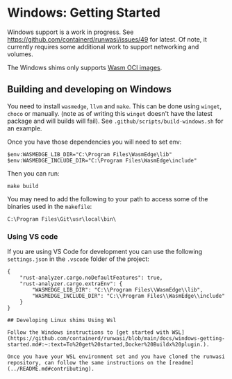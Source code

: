 # Windows: Getting Started

Windows support is a work in progress. See https://github.com/containerd/runwasi/issues/49 for latest. Of note, it currently requires some additional work to support networking and volumes.

The Windows shims only supports [Wasm OCI images](../README.md#demo-2-using-oci-images-with-custom-wasm-layers).  

## Building and developing on Windows

You need to install `wasmedge`, `llvm` and `make`. This can be done using `winget`, `choco` or manually. (note as of writing this `winget` doesn't have the latest package and will builds will fail).  See `.github/scripts/build-windows.sh` for an example.

Once you have those dependencies you will need to set env:

```
$env:WASMEDGE_LIB_DIR="C:\Program Files\WasmEdge\lib"
$env:WASMEDGE_INCLUDE_DIR="C:\Program Files\WasmEdge\include"    
```

Then you can run:

```
make build
```

You may need to add the following to your path to access some of the binaries used in the `makefile`:

```
C:\Program Files\Git\usr\local\bin\ 
```

### Using VS code
If you are using VS Code for development you can use the following `settings.json` in the `.vscode` folder of the project:

```
{
    "rust-analyzer.cargo.noDefaultFeatures": true,
    "rust-analyzer.cargo.extraEnv": {
        "WASMEDGE_LIB_DIR": "C:\\Program Files\\WasmEdge\\lib",
        "WASMEDGE_INCLUDE_DIR": "C:\\Program Files\\WasmEdge\\include"
    }
}

## Developing Linux shims Using Wsl

Follow the Windows instructions to [get started with WSL](https://github.com/containerd/runwasi/blob/main/docs/windows-getting-started.md#:~:text=To%20get%20started,Docker%20Buildx%20plugin.).

Once you have your WSL environment set and you have cloned the runwasi repository, can follow the same instructions on the [readme](../README.md#contributing).
